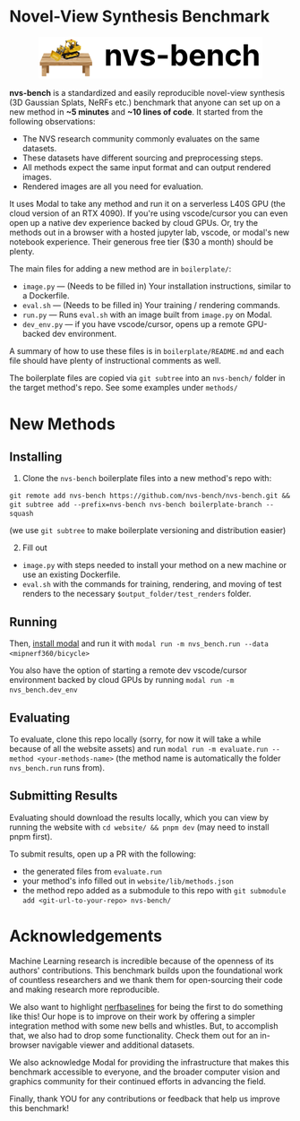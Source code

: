 # Novel-View Synthesis Benchmark
<p align="center">
  <img src="website/public/logo.png" alt="NVS-Bench Logo" width="400"/>
</p>


**nvs-bench** is a standardized and easily reproducible novel-view synthesis (3D Gaussian Splats, NeRFs etc.) benchmark that anyone can set up on a new method in **~5 minutes** and **~10 lines of code**. It started from the following observations: 
- The NVS research community commonly evaluates on the same datasets.
- These datasets have different sourcing and preprocessing steps. 
- All methods expect the same input format and can output rendered images.
- Rendered images are all you need for evaluation.


It uses Modal to take any method and run it on a serverless L40S GPU (the cloud version of an RTX 4090). If you're using vscode/cursor you can even open up a native dev experience backed by cloud GPUs. Or, try the methods out in a browser with a hosted jupyter lab, vscode, or modal's new notebook experience. Their generous free tier ($30 a month) should be plenty.

The main files for adding a new method are in `boilerplate/`:

- `image.py` — (Needs to be filled in) Your installation instructions, similar to a Dockerfile.
- `eval.sh` — (Needs to be filled in) Your training / rendering commands.
- `run.py` — Runs `eval.sh` with an image built from `image.py` on Modal.
- `dev_env.py` — if you have vscode/cursor, opens up a remote GPU-backed dev environment.

A summary of how to use these files is in `boilerplate/README.md` and each file should have plenty of instructional comments as well.

The boilerplate files are copied via `git subtree` into an `nvs-bench/` folder in the target method's repo. See some examples under `methods/`

# New Methods
## Installing
1) Clone the `nvs-bench` boilerplate files into a new method's repo with:
```
git remote add nvs-bench https://github.com/nvs-bench/nvs-bench.git && git subtree add --prefix=nvs-bench nvs-bench boilerplate-branch --squash
```
(we use `git subtree` to make boilerplate versioning and distribution easier)

2) Fill out 
- `image.py` with steps needed to install your method on a new machine or use an existing Dockerfile.
- `eval.sh` with the commands for training, rendering, and moving of test renders to the necessary `$output_folder/test_renders` folder.

## Running
Then, [install modal](https://modal.com/docs/guide#getting-started) and run it with `modal run -m nvs_bench.run --data <mipnerf360/bicycle>`

You also have the option of starting a remote dev vscode/cursor environment backed by cloud GPUs by running `modal run -m nvs_bench.dev_env`

## Evaluating
To evaluate, clone this repo locally (sorry, for now it will take a while because of all the website assets) and run `modal run -m evaluate.run --method <your-methods-name>` (the method name is automatically the folder `nvs_bench.run` runs from).


## Submitting Results
Evaluating should download the results locally, which you can view by running the website with `cd website/ && pnpm dev` (may need to install pnpm first).

To submit results, open up a PR with the following:
- the generated files from `evaluate.run`
- your method's info filled out in `website/lib/methods.json`
- the method repo added as a submodule to this repo with `git submodule add <git-url-to-your-repo> nvs-bench/`


# Acknowledgements
Machine Learning research is incredible because of the openness of its authors' contributions. This benchmark builds upon the foundational work of countless researchers and we thank them for open-sourcing their code and making research more reproducible.

We also want to highlight [nerfbaselines](https://nerfbaselines.github.io) for being the first to do something like this! Our hope is to improve on their work by offering a simpler integration method with some new bells and whistles. But, to accomplish that, we also had to drop some functionality. Check them out for an in-browser navigable viewer and additional datasets.

We also acknowledge Modal for providing the infrastructure that makes this benchmark accessible to everyone, and the broader computer vision and graphics community for their continued efforts in advancing the field.

Finally, thank YOU for any contributions or feedback that help us improve this benchmark!